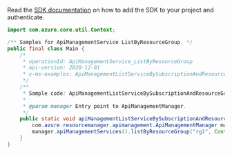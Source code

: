 Read the [SDK documentation](https://github.com/Azure/azure-sdk-for-java/blob/azure-resourcemanager-apimanagement_1.0.0-beta.2/sdk/apimanagement/azure-resourcemanager-apimanagement/README.md) on how to add the SDK to your project and authenticate.

```java
import com.azure.core.util.Context;

/** Samples for ApiManagementService ListByResourceGroup. */
public final class Main {
    /*
     * operationId: ApiManagementService_ListByResourceGroup
     * api-version: 2020-12-01
     * x-ms-examples: ApiManagementListServiceBySubscriptionAndResourceGroup
     */
    /**
     * Sample code: ApiManagementListServiceBySubscriptionAndResourceGroup.
     *
     * @param manager Entry point to ApiManagementManager.
     */
    public static void apiManagementListServiceBySubscriptionAndResourceGroup(
        com.azure.resourcemanager.apimanagement.ApiManagementManager manager) {
        manager.apiManagementServices().listByResourceGroup("rg1", Context.NONE);
    }
}
```
